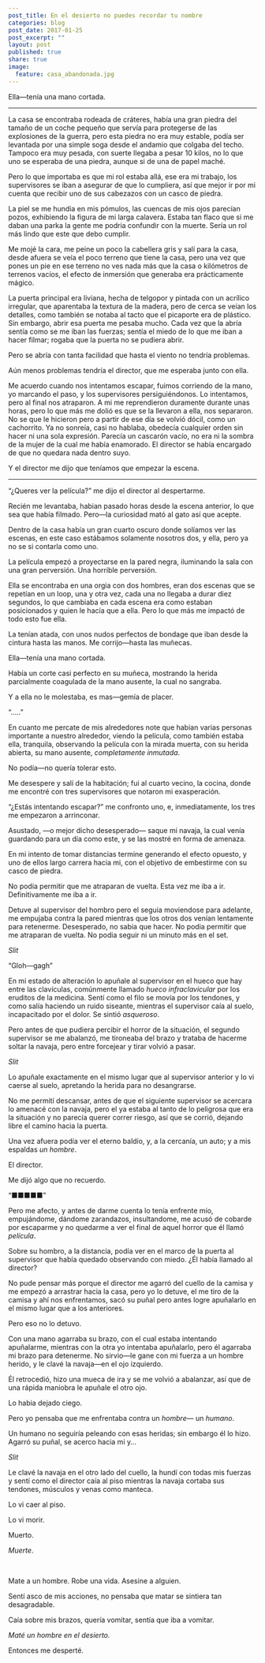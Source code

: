 ```yaml
---
post_title: En el desierto no puedes recordar tu nombre
categories: blog
post_date: 2017-01-25
post_excerpt: ""
layout: post
published: true
share: true
image:
  feature: casa_abandonada.jpg
---
```

Ella—tenía una mano cortada.

* * *

La casa se encontraba rodeada de cráteres, había una gran piedra del tamaño de un coche pequeño que servía para protegerse de las explosiones de la guerra, pero esta piedra no era muy estable, podía ser levantada por una simple soga desde el andamio que colgaba del techo. Tampoco era muy pesada, con suerte llegaba a pesar 10 kilos, no lo que uno se esperaba de una piedra, aunque si de una de papel maché.

Pero lo que importaba es que mi rol estaba allá, ese era mi trabajo, los supervisores se iban a asegurar de que lo cumpliera, así que mejor ir por mi cuenta que recibir uno de sus cabezazos con un casco de piedra.

La piel se me hundia en mis pómulos, las cuencas de mis ojos parecían pozos, exhibiendo la figura de mi larga calavera. Estaba tan flaco que si me daban una parka la gente me podria confundir con la muerte. Sería un rol más lindo que este que debo cumplir.

Me mojé la cara, me peine un poco la cabellera gris y salí para la casa, desde afuera se veía el poco terreno que tiene la casa, pero una vez que pones un pie en ese terreno no ves nada más que la casa o kilómetros de terrenos vacíos, el efecto de inmersión que generaba era prácticamente mágico.

La puerta principal era liviana, hecha de telgopor y pintada con un acrílico irregular, que aparentaba la textura de la madera, pero de cerca se veían los detalles, como también se notaba al tacto que el picaporte era de plástico. Sin embargo, abrir esa puerta me pesaba mucho. Cada vez que la abría sentía como se me iban las fuerzas; sentía el miedo de lo que me iban a hacer filmar; rogaba que la puerta no se pudiera abrir. 

Pero se abría con tanta facilidad que hasta el viento no tendría problemas.

Aún menos problemas tendría el director, que me esperaba junto con ella.

Me acuerdo cuando nos intentamos escapar, fuimos corriendo de la mano, yo marcando el paso, y los supervisores persiguiéndonos. Lo intentamos, pero al final nos atraparon. A mi me reprendieron duramente durante unas horas, pero lo que más me dolió es que se la llevaron a ella, nos separaron. No se que le hicieron pero a partir de ese día se volvió dócil, como un cachorrito. Ya no sonreía, casi no hablaba, obedecía cualquier orden sin hacer ni una sola expresión. Parecía un cascarón vacío, no era ni la sombra de la mujer de la cual me había enamorado. El director se había encargado de que no quedara nada dentro suyo.

Y el director me dijo que teníamos que empezar la escena.

* * *

“¿Queres ver la película?” me dijo el director al despertarme.

Recién me levantaba, habian pasado horas desde la escena anterior, lo que sea que había filmado. Pero—la curiosidad mató al gato así que acepte.

Dentro de la casa había un gran cuarto oscuro donde solíamos ver las escenas, en este caso estábamos solamente nosotros dos, y ella, pero ya no se si contarla como uno.

La película empezó a proyectarse en la pared negra, iluminando la sala con una gran perversión. Una horrible perversión.

Ella se encontraba en una orgia con dos hombres, eran dos escenas que se repetían en un loop, una y otra vez, cada una no llegaba a durar diez segundos, lo que cambiaba en cada escena era como estaban posicionados y quien le hacía que a ella. Pero lo que más me impactó de todo esto fue ella.

La tenían atada, con unos nudos perfectos de bondage que iban desde la cintura hasta las manos. Me corrijo—hasta las muñecas.

Ella—tenía una mano cortada.

Había un corte casi perfecto en su muñeca, mostrando la herida parcialmente coagulada de la mano ausente, la cual no sangraba.

Y a ella no le molestaba, es mas—gemía de placer.

“.....”

En cuanto me percate de mis alrededores note que habian varias personas importante a nuestro alrededor, viendo la película, como también estaba ella, tranquila, observando la película con la mirada muerta, con su herida abierta, su mano ausente, *completamente inmutada*.

No podía—no quería tolerar esto.

Me desespere y salí de la habitación; fui al cuarto vecino, la cocina, donde me encontré con tres supervisores que notaron mi exasperación.

“¿Estás intentando escapar?” me confronto uno, e, inmediatamente, los tres me empezaron a arrinconar.

Asustado, —o mejor dicho desesperado— saque mi navaja, la cual venía guardando para un día como este, y se las mostré en forma de amenaza.

En mi intento de tomar distancias termine generando el efecto opuesto, y uno de ellos largo carrera hacia mi, con el objetivo de embestirme con su casco de piedra.

No podía permitir que me atraparan de vuelta. Esta vez me iba a ir. Definitivamente me iba a ir.

Detuve al supervisor del hombro pero el seguia moviendose para adelante, me empujaba contra la pared mientras que los otros dos venían lentamente para retenerme. Desesperado, no sabia que hacer. No podia permitir que me atraparan de vuelta. No podia seguir ni un minuto más en el set.

*Slit*

“Gloh—gagh”

En mi estado de alteración lo apuñale al supervisor en el hueco que hay entre las clavículas, comúnmente llamado *hueco infraclavicular* por los eruditos de la medicina. Sentí como el filo se movía por los tendones, y como salía haciendo un ruido siseante, mientras el supervisor caía al suelo, incapacitado por el dolor. Se sintió *asqueroso*.

Pero antes de que pudiera percibir el horror de la situación, el segundo supervisor se me abalanzó, me tironeaba del brazo y trataba de hacerme soltar la navaja, pero entre forcejear y tirar volvió a pasar.

*Slit*

Lo apuñale exactamente en el mismo lugar que al supervisor anterior y lo vi caerse al suelo, apretando la herida para no desangrarse.

No me permití descansar, antes de que el siguiente supervisor se acercara lo amenacé con la navaja, pero el ya estaba al tanto de lo peligrosa que era la situación y no parecía querer correr riesgo, así que se corrió, dejando libre el camino hacia la puerta.

Una vez afuera podía ver el eterno baldío, y, a la cercanía, un auto; y a mis espaldas *un hombre*.

El director.

Me dijó algo que no recuerdo.

“&#9632;&#9632;&#9632;&#9632;&#9632;”

Pero me afecto, y antes de darme cuenta lo tenía enfrente mío, empujándome, dándome zarandazos, insultandome, me acusó de cobarde por escaparme y no quedarme a ver el final de aquel horror que él llamó *película*.

Sobre su hombro, a la distancia, podía ver en el marco de la puerta al supervisor que había quedado observando con miedo. ¿Él había llamado al director?

No pude pensar más porque el director me agarró del cuello de la camisa y me empezó a arrastrar hacia la casa, pero yo lo detuve, el me tiro de la camisa y ahí nos enfrentamos, sacó su puñal pero antes logre apuñalarlo en el mismo lugar que a los anteriores.

Pero eso no lo detuvo.

Con una mano agarraba su brazo, con el cual estaba intentando apuñalarme, mientras con la otra yo intentaba apuñalarlo, pero él agarraba mi brazo para detenerme. No sirvio—le gane con mi fuerza a un hombre herido, y le clavé la navaja—en el ojo izquierdo.

Él retrocedió, hizo una mueca de ira y se me volvió a abalanzar, así que de una rápida maniobra le apuñale el otro ojo.

Lo habia dejado ciego.

Pero yo pensaba que me enfrentaba contra un *hombre*— un *humano*.

Un humano no seguiría peleando con esas heridas; sin embargo él lo hizo. Agarró su puñal, se acerco hacia mi y…

*Slit*

Le clavé la navaja en el otro lado del cuello, la hundí con todas mis fuerzas y sentí como el director caía al piso mientras la navaja cortaba sus tendones, músculos y venas como manteca.

Lo vi caer al piso.

Lo vi morir.

Muerto.

*Muerte*.

<br>

Mate a un hombre. Robe una vida. Asesine a alguien.

Sentí asco de mis acciones, no pensaba que matar se sintiera tan desagradable.

Caía sobre mis brazos, quería vomitar, sentía que iba a vomitar.

*Maté un hombre en el desierto.*

Entonces me desperté.